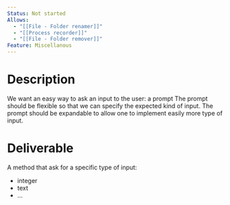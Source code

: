 ```yaml
---
Status: Not started
Allows:
  - "[[File - Folder renamer]]"
  - "[[Process recorder]]"
  - "[[File - Folder remover]]"
Feature: Miscellanous
---
```

# Description
We want an easy way to ask an input to the user: a prompt
The prompt should be flexible so that we can specify the expected kind of input.
The prompt should be expandable to allow one to implement easily more type of input.
# Deliverable
A method that ask for a specific type of input:
- integer
- text
- …